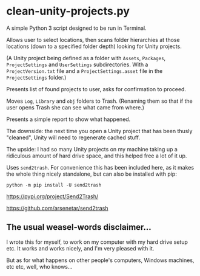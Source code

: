 # clean-unity-projects.py
 
A simple Python 3 script designed to be run in Terminal.

Allows user to select locations, then scans folder hierarchies at those locations (down to a specified folder depth) looking for Unity projects.

(A Unity project being defined as a folder with `Assets`, `Packages`, `ProjectSettings` and `UserSettings` subdirectories. With a `ProjectVersion.txt` file and a `ProjectSettings.asset` file in the `ProjectSettings` folder.)

Presents list of found projects to user, asks for confirmation to proceed.

Moves `Log`, `Library` and `obj` folders to Trash. (Renaming them so that if the user opens Trash she can see what came from where.)

Presents a simple report to show what happened.

The downside: the next time you open a Unity project that has been thusly "cleaned", Unity will need to regenerate cached stuff.

The upside: I had so many Unity projects on my machine taking up a ridiculous amount of hard drive space, and this helped free a lot of it up.

Uses `send2trash`. For convenience this has been included here, as it makes the whole thing nicely standalone, but can also be installed with pip: 

`python -m pip install -U send2trash`

https://pypi.org/project/Send2Trash/

https://github.com/arsenetar/send2trash

## The usual weasel-words disclaimer…

I wrote this for myself, to work on my computer with my hard drive setup etc. It works and works nicely, and I'm very pleased with it.

But as for what happens on other people's computers, Windows machines, etc etc, well, who knows…

